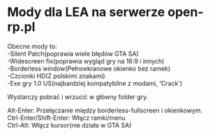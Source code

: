 # Mody dla LEA na serwerze open-rp.pl

Obecne mody to:<br>
-Silent Patch(poprawia wiele błędów GTA SA)<br>
-Widescreen fix(poprawia wygląd gry na 16:9 i innych)<br>
-Borderless window(Pełnoekranowe okienko bez ramek)<br>
-Czcionki HD(Z polskimi znakami)<br>
-Exe gry 1.0 US(najbardziej kompatybilne z modami, 'Crack')<br>

Wystarczy pobrać i wrzucić w główny folder gry.<br>

Alt-Enter: Przełączanie między borderless-fullscreen i okienkowym.<br>
Ctrl-Enter/Shift-Enter: Włącz ramki/menu<br>
Ctrl-Alt: Włącz kursor(nie działa w GTA SA)<br>
